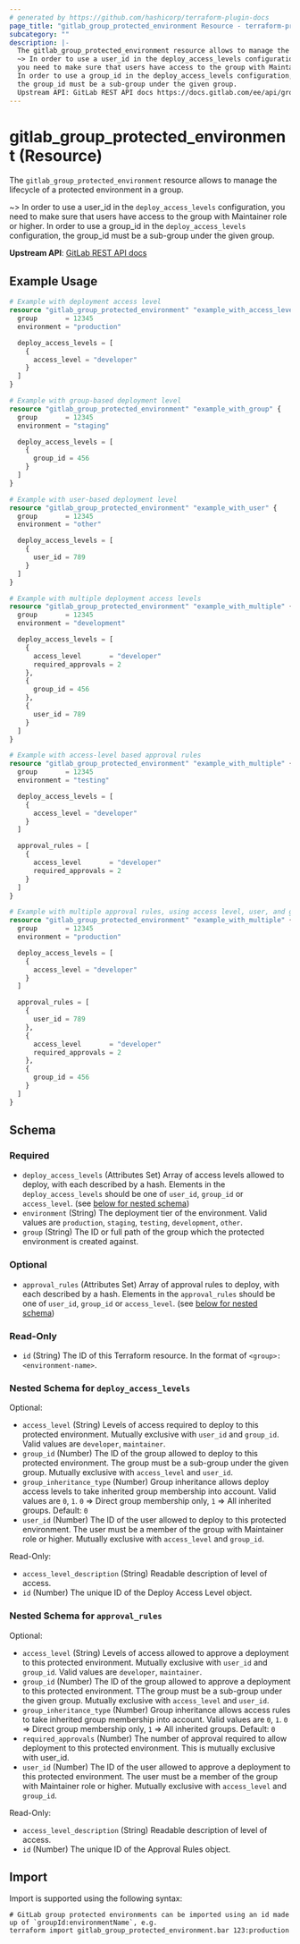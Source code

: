 ```yaml
---
# generated by https://github.com/hashicorp/terraform-plugin-docs
page_title: "gitlab_group_protected_environment Resource - terraform-provider-gitlab"
subcategory: ""
description: |-
  The gitlab_group_protected_environment resource allows to manage the lifecycle of a protected environment in a group.
  ~> In order to use a user_id in the deploy_access_levels configuration,
  you need to make sure that users have access to the group with Maintainer role or higher.
  In order to use a group_id in the deploy_access_levels configuration,
  the group_id must be a sub-group under the given group.
  Upstream API: GitLab REST API docs https://docs.gitlab.com/ee/api/group_protected_environments.html
---
```


# gitlab_group_protected_environment (Resource)

The `gitlab_group_protected_environment` resource allows to manage the lifecycle of a protected environment in a group.

~> In order to use a user_id in the `deploy_access_levels` configuration,
   you need to make sure that users have access to the group with Maintainer role or higher.
   In order to use a group_id in the `deploy_access_levels` configuration,
   the group_id must be a sub-group under the given group.

**Upstream API**: [GitLab REST API docs](https://docs.gitlab.com/ee/api/group_protected_environments.html)

## Example Usage

```terraform
# Example with deployment access level
resource "gitlab_group_protected_environment" "example_with_access_level" {
  group       = 12345
  environment = "production"

  deploy_access_levels = [
    {
      access_level = "developer"
    }
  ]
}

# Example with group-based deployment level
resource "gitlab_group_protected_environment" "example_with_group" {
  group       = 12345
  environment = "staging"

  deploy_access_levels = [
    {
      group_id = 456
    }
  ]
}

# Example with user-based deployment level
resource "gitlab_group_protected_environment" "example_with_user" {
  group       = 12345
  environment = "other"

  deploy_access_levels = [
    {
      user_id = 789
    }
  ]
}

# Example with multiple deployment access levels
resource "gitlab_group_protected_environment" "example_with_multiple" {
  group       = 12345
  environment = "development"

  deploy_access_levels = [
    {
      access_level       = "developer"
      required_approvals = 2
    },
    {
      group_id = 456
    },
    {
      user_id = 789
    }
  ]
}

# Example with access-level based approval rules
resource "gitlab_group_protected_environment" "example_with_multiple" {
  group       = 12345
  environment = "testing"

  deploy_access_levels = [
    {
      access_level = "developer"
    }
  ]

  approval_rules = [
    {
      access_level       = "developer"
      required_approvals = 2
    }
  ]
}

# Example with multiple approval rules, using access level, user, and group
resource "gitlab_group_protected_environment" "example_with_multiple" {
  group       = 12345
  environment = "production"

  deploy_access_levels = [
    {
      access_level = "developer"
    }
  ]

  approval_rules = [
    {
      user_id = 789
    },
    {
      access_level       = "developer"
      required_approvals = 2
    },
    {
      group_id = 456
    }
  ]
}
```

<!-- schema generated by tfplugindocs -->
## Schema

### Required

- `deploy_access_levels` (Attributes Set) Array of access levels allowed to deploy, with each described by a hash. Elements in the `deploy_access_levels` should be one of `user_id`, `group_id` or `access_level`. (see [below for nested schema](#nestedatt--deploy_access_levels))
- `environment` (String) The deployment tier of the environment.  Valid values are `production`, `staging`, `testing`, `development`, `other`.
- `group` (String) The ID or full path of the group which the protected environment is created against.

### Optional

- `approval_rules` (Attributes Set) Array of approval rules to deploy, with each described by a hash. Elements in the `approval_rules` should be one of `user_id`, `group_id` or `access_level`. (see [below for nested schema](#nestedatt--approval_rules))

### Read-Only

- `id` (String) The ID of this Terraform resource. In the format of `<group>:<environment-name>`.

<a id="nestedatt--deploy_access_levels"></a>
### Nested Schema for `deploy_access_levels`

Optional:

- `access_level` (String) Levels of access required to deploy to this protected environment. Mutually exclusive with `user_id` and `group_id`. Valid values are `developer`, `maintainer`.
- `group_id` (Number) The ID of the group allowed to deploy to this protected environment. The group must be a sub-group under the given group. Mutually exclusive with `access_level` and `user_id`.
- `group_inheritance_type` (Number) Group inheritance allows deploy access levels to take inherited group membership into account. Valid values are `0`, `1`. `0` => Direct group membership only, `1` => All inherited groups. Default: `0`
- `user_id` (Number) The ID of the user allowed to deploy to this protected environment. The user must be a member of the group with Maintainer role or higher. Mutually exclusive with `access_level` and `group_id`.

Read-Only:

- `access_level_description` (String) Readable description of level of access.
- `id` (Number) The unique ID of the Deploy Access Level object.


<a id="nestedatt--approval_rules"></a>
### Nested Schema for `approval_rules`

Optional:

- `access_level` (String) Levels of access allowed to approve a deployment to this protected environment. Mutually exclusive with `user_id` and `group_id`. Valid values are `developer`, `maintainer`.
- `group_id` (Number) The ID of the group allowed to approve a deployment to this protected environment. TThe group must be a sub-group under the given group. Mutually exclusive with `access_level` and `user_id`.
- `group_inheritance_type` (Number) Group inheritance allows access rules to take inherited group membership into account. Valid values are `0`, `1`. `0` => Direct group membership only, `1` => All inherited groups. Default: `0`
- `required_approvals` (Number) The number of approval required to allow deployment to this protected environment. This is mutually exclusive with user_id.
- `user_id` (Number) The ID of the user allowed to approve a deployment to this protected environment. The user must be a member of the group with Maintainer role or higher. Mutually exclusive with `access_level` and `group_id`.

Read-Only:

- `access_level_description` (String) Readable description of level of access.
- `id` (Number) The unique ID of the Approval Rules object.

## Import

Import is supported using the following syntax:

```shell
# GitLab group protected environments can be imported using an id made up of `groupId:environmentName`, e.g.
terraform import gitlab_group_protected_environment.bar 123:production
```
